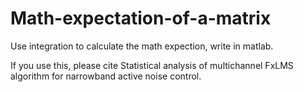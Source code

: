 # Math-expectation-of-a-matrix

Use integration to calculate the math expection, write in matlab.

If you use this, please cite Statistical analysis of multichannel FxLMS algorithm for narrowband active noise control.
